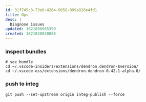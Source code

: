 ```yaml
---
id: 31f745c3-73e0-4264-9858-099a826e4fd1
title: Ops
desc: |
  Diagnose issues
updated: 1621896965399
created: 1621830830888
---
```



### inspect bundles
```
# see bundle
cd ~/.vscode-insiders/extensions/dendron.dendron-$version/
cd ~/.vscode-oss/extensions/dendron.dendron-0.42.1-alpha.0/
```

### push to integ

```
git push --set-upstream origin integ-publish --force
```
